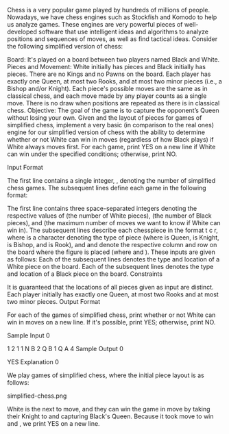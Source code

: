 Chess is a very popular game played by hundreds of millions of people. Nowadays, we have chess engines such as Stockfish and Komodo to help us analyze games. These engines are very powerful pieces of well-developed software that use intelligent ideas and algorithms to analyze positions and sequences of moves, as well as find tactical ideas. Consider the following simplified version of chess:

Board: It's played on a  board between two players named Black and White.
Pieces and Movement:
White initially has  pieces and Black initially has  pieces.
There are no Kings and no Pawns on the board. Each player has exactly one Queen, at most two Rooks, and at most two minor pieces (i.e., a Bishop and/or Knight).
Each piece's possible moves are the same as in classical chess, and each move made by any player counts as a single move.
There is no draw when positions are repeated as there is in classical chess.
Objective: The goal of the game is to capture the opponent’s Queen without losing your own.
Given  and the layout of pieces for  games of simplified chess, implement a very basic (in comparison to the real ones) engine for our simplified version of chess with the ability to determine whether or not White can win in  moves (regardless of how Black plays) if White always moves first. For each game, print YES on a new line if White can win under the specified conditions; otherwise, print NO.

Input Format

The first line contains a single integer, , denoting the number of simplified chess games. The subsequent lines define each game in the following format:

The first line contains three space-separated integers denoting the respective values of  (the number of White pieces),  (the number of Black pieces), and  (the maximum number of moves we want to know if White can win in).
The  subsequent lines describe each chesspiece in the format t c r, where  is a character  denoting the type of piece (where  is Queen,  is Knight,  is Bishop, and  is Rook), and  and  denote the respective column and row on the board where the figure is placed (where  and ). These inputs are given as follows:
Each of the  subsequent lines denotes the type and location of a White piece on the board.
Each of the  subsequent lines denotes the type and location of a Black piece on the board.
Constraints

It is guaranteed that the locations of all pieces given as input are distinct.
Each player initially has exactly one Queen, at most two Rooks and at most two minor pieces.
Output Format

For each of the  games of simplified chess, print whether or not White can win in  moves on a new line. If it's possible, print YES; otherwise, print NO.

Sample Input 0

1
2 1 1
N B 2
Q B 1
Q A 4
Sample Output 0

YES
Explanation 0

We play  games of simplified chess, where the initial piece layout is as follows:

simplified-chess.png

White is the next to move, and they can win the game in  move by taking their Knight to  and capturing Black's Queen. Because it took  move to win and , we print YES on a new line.
